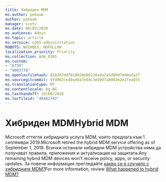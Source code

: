 ```yaml
---
title: Хибриден MDM
ms.author: pebaum
author: pebaum
manager: scotv
ms.date: 08/03/2020
ms.audience: Admin
ms.topic: article
ms.service: o365-administration
ROBOTS: NOINDEX, NOFOLLOW
localization_priority: Priority
ms.collection: Adm_O365
ms.custom:
- "6739"
- "9003778"
ms.openlocfilehash: 828287ddf818920e86220a8a2a5d0997e04eda27
ms.sourcegitcommit: 9fd002ce49ad9a7e58c3eb997a8063e2e1feab55
ms.translationtype: MT
ms.contentlocale: bg-BG
ms.lasthandoff: 10/06/2020
ms.locfileid: "48461742"
---
```

# <a name="hybrid-mdm"></a><span data-ttu-id="b2ce0-102">Хибриден MDM</span><span class="sxs-lookup"><span data-stu-id="b2ce0-102">Hybrid MDM</span></span>

<span data-ttu-id="b2ce0-103">Microsoft оттегля хибридната услуга MDM, която предлага към 1 септември 2019.</span><span class="sxs-lookup"><span data-stu-id="b2ce0-103">Microsoft retired the hybrid MDM service offering as of September 1, 2019.</span></span> <span data-ttu-id="b2ce0-104">Всички останали хибридни MDM устройства няма да получават правила, приложения и актуализации на защитата.</span><span class="sxs-lookup"><span data-stu-id="b2ce0-104">Any remaining hybrid MDM devices won't receive policy, apps, or security updates.</span></span> <span data-ttu-id="b2ce0-105">За повече информация прегледайте [какво се е случило с хибридните MDM?](https://docs.microsoft.com/configmgr/mdm/understand/what-happened-to-hybrid)</span><span class="sxs-lookup"><span data-stu-id="b2ce0-105">For more information, review [What happened to hybrid MDM?](https://docs.microsoft.com/configmgr/mdm/understand/what-happened-to-hybrid)</span></span>